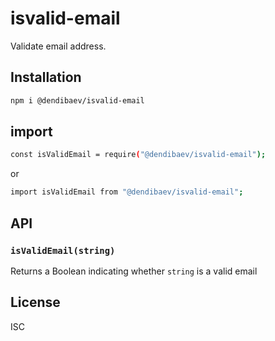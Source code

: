 # isvalid-email

Validate email address.

## Installation

```sh
npm i @dendibaev/isvalid-email
```

## import

```sh
const isValidEmail = require("@dendibaev/isvalid-email");
```

or

```sh
import isValidEmail from "@dendibaev/isvalid-email";
```

## API

### `isValidEmail(string)`

Returns a Boolean indicating whether `string` is a valid email

## License

ISC
